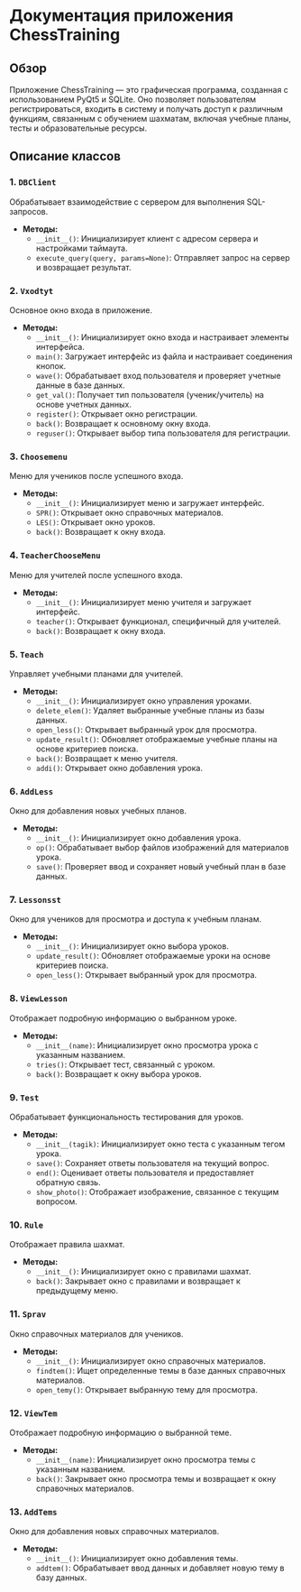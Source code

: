 # Документация приложения ChessTraining

## Обзор
Приложение ChessTraining — это графическая программа, созданная с использованием PyQt5 и SQLite. Оно позволяет пользователям регистрироваться, входить в систему и получать доступ к различным функциям, связанным с обучением шахматам, включая учебные планы, тесты и образовательные ресурсы.

## Описание классов

### 1. `DBClient`
Обрабатывает взаимодействие с сервером для выполнения SQL-запросов.

- **Методы:**
  - `__init__()`: Инициализирует клиент с адресом сервера и настройками таймаута.
  - `execute_query(query, params=None)`: Отправляет запрос на сервер и возвращает результат.

### 2. `Vxodtyt`
Основное окно входа в приложение.

- **Методы:**
  - `__init__()`: Инициализирует окно входа и настраивает элементы интерфейса.
  - `main()`: Загружает интерфейс из файла и настраивает соединения кнопок.
  - `wave()`: Обрабатывает вход пользователя и проверяет учетные данные в базе данных.
  - `get_val()`: Получает тип пользователя (ученик/учитель) на основе учетных данных.
  - `register()`: Открывает окно регистрации.
  - `back()`: Возвращает к основному окну входа.
  - `reguser()`: Открывает выбор типа пользователя для регистрации.

### 3. `Choosemenu`
Меню для учеников после успешного входа.

- **Методы:**
  - `__init__()`: Инициализирует меню и загружает интерфейс.
  - `SPR()`: Открывает окно справочных материалов.
  - `LES()`: Открывает окно уроков.
  - `back()`: Возвращает к окну входа.

### 4. `TeacherChooseMenu`
Меню для учителей после успешного входа.

- **Методы:**
  - `__init__()`: Инициализирует меню учителя и загружает интерфейс.
  - `teacher()`: Открывает функционал, специфичный для учителей.
  - `back()`: Возвращает к окну входа.

### 5. `Teach`
Управляет учебными планами для учителей.

- **Методы:**
  - `__init__()`: Инициализирует окно управления уроками.
  - `delete_elem()`: Удаляет выбранные учебные планы из базы данных.
  - `open_less()`: Открывает выбранный урок для просмотра.
  - `update_result()`: Обновляет отображаемые учебные планы на основе критериев поиска.
  - `back()`: Возвращает к меню учителя.
  - `addi()`: Открывает окно добавления урока.

### 6. `AddLess`
Окно для добавления новых учебных планов.

- **Методы:**
  - `__init__()`: Инициализирует окно добавления урока.
  - `op()`: Обрабатывает выбор файлов изображений для материалов урока.
  - `save()`: Проверяет ввод и сохраняет новый учебный план в базе данных.

### 7. `Lessonsst`
Окно для учеников для просмотра и доступа к учебным планам.

- **Методы:**
  - `__init__()`: Инициализирует окно выбора уроков.
  - `update_result()`: Обновляет отображаемые уроки на основе критериев поиска.
  - `open_less()`: Открывает выбранный урок для просмотра.

### 8. `ViewLesson`
Отображает подробную информацию о выбранном уроке.

- **Методы:**
  - `__init__(name)`: Инициализирует окно просмотра урока с указанным названием.
  - `tries()`: Открывает тест, связанный с уроком.
  - `back()`: Возвращает к окну выбора уроков.

### 9. `Test`
Обрабатывает функциональность тестирования для уроков.

- **Методы:**
  - `__init__(tagik)`: Инициализирует окно теста с указанным тегом урока.
  - `save()`: Сохраняет ответы пользователя на текущий вопрос.
  - `end()`: Оценивает ответы пользователя и предоставляет обратную связь.
  - `show_photo()`: Отображает изображение, связанное с текущим вопросом.

### 10. `Rule`
Отображает правила шахмат.

- **Методы:**
  - `__init__()`: Инициализирует окно с правилами шахмат.
  - `back()`: Закрывает окно с правилами и возвращает к предыдущему меню.

### 11. `Sprav`
Окно справочных материалов для учеников.

- **Методы:**
  - `__init__()`: Инициализирует окно справочных материалов.
  - `findtem()`: Ищет определенные темы в базе данных справочных материалов.
  - `open_temy()`: Открывает выбранную тему для просмотра.

### 12. `ViewTem`
Отображает подробную информацию о выбранной теме.

- **Методы:**
  - `__init__(name)`: Инициализирует окно просмотра темы с указанным названием.
  - `back()`: Закрывает окно просмотра темы и возвращает к окну справочных материалов.

### 13. `AddTems`
Окно для добавления новых справочных материалов.

- **Методы:**
  - `__init__()`: Инициализирует окно добавления темы.
  - `addtem()`: Обрабатывает ввод данных и добавляет новую тему в базу данных.
